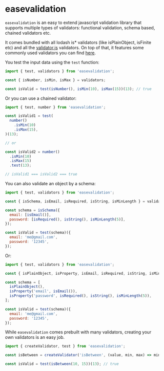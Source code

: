 # easevalidation

`easevalidation` is an easy to extend javascript validation library that supports multiple types of validators:
functional validation, schema based, chained validators etc.

It comes bundled with all lodash is\* validators (like isPlainObject, isFinite etc) and all the [validator.js](https://github.com/chriso/validator.js) validators.
On top of that, it features some commonly used validators you can find [here](https://github.com/viczam/easevalidation/tree/master/src/validators).

You test the input data using the `test` function:

```js
import { test, validators } from 'easevalidation';

const { isNumber, isMin, isMax } = validators;

const isValid = test(isNumber(), isMin(10), isMax(15))(13); // true
```

Or you can use a chained validator:

```js
import { test, number } from 'easevalidation';

const isValid1 = test(
  number()
    .isMin(10)
    .isMax(15),
)(13);

// or

const isValid2 = number()
  .isMin(10)
  .isMax(15)
  .test(13);

// isValid1 === isValid2 === true
```

You can also validate an object by a schema:

```js
import { test, validators } from 'easevalidation';

const { isSchema, isEmail, isRequired, isString, isMinLength } = validators;

const schema = isSchema({
  email: [isEmail()],
  password: [isRequired(), isString(), isMinLength(5)],
});

const isValid = test(schema)({
  email: 'me@gmail.com',
  password: '12345',
});
```

Or:

```js
import { test, validators } from 'easevalidation';

const { isPlainObject, isProperty, isEmail, isRequired, isString, isMinLength } = validators;

const schema = [
  isPlainObject(),
  isProperty('email', isEmail()),
  isProperty('password', isRequired(), isString(), isMinLength(5)),
];

const isValid = test(schema)({
  email: 'me@gmail.com',
  password: '12345',
});
```

While `easevalidation` comes prebuilt with many validators, creating your own validators is an easy job.

```js
import { createValidator, test } from 'easevalidation';

const isBetween = createValidator('isBetween', (value, min, max) => min <= value && value <= max);

const isValid = test(isBetween(10, 15))(13); // true
```
